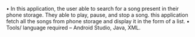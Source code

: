 • In this application, the user  able to search for a song present in their phone storage. They able to play, pause, and stop a song. this application fetch all the songs from phone storage and display it in the form of a list.
• Tools/ language required – Android Studio, Java, XML.
